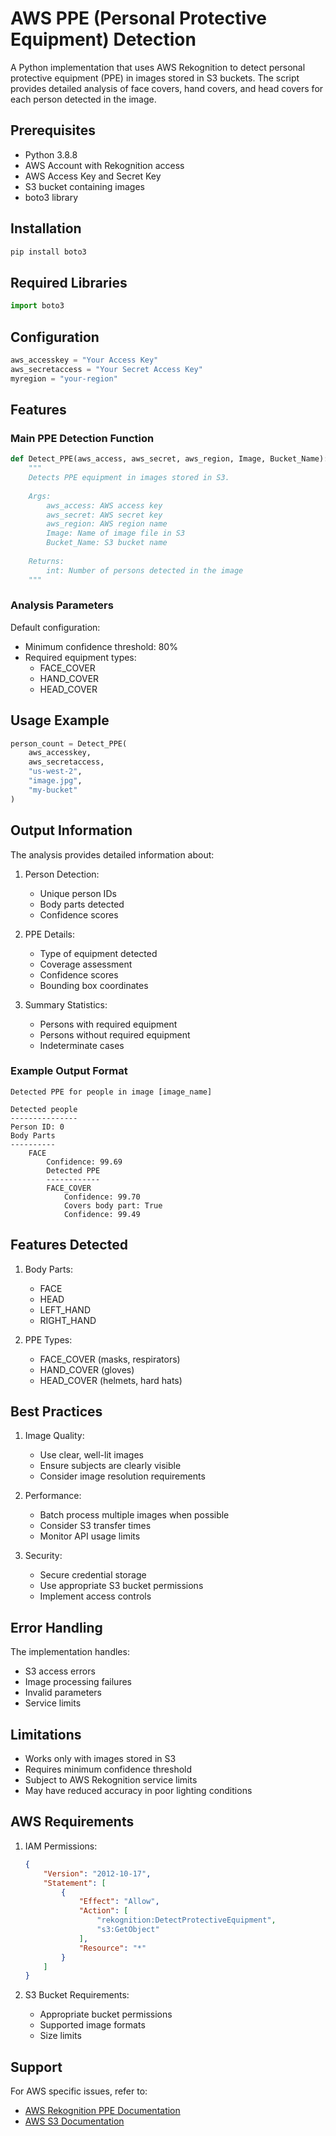 # AWS PPE (Personal Protective Equipment) Detection

A Python implementation that uses AWS Rekognition to detect personal protective equipment (PPE) in images stored in S3 buckets. The script provides detailed analysis of face covers, hand covers, and head covers for each person detected in the image.

## Prerequisites

- Python 3.8.8
- AWS Account with Rekognition access
- AWS Access Key and Secret Key
- S3 bucket containing images
- boto3 library

## Installation

```bash
pip install boto3
```

## Required Libraries
```python
import boto3
```

## Configuration

```python
aws_accesskey = "Your Access Key"
aws_secretaccess = "Your Secret Access Key"
myregion = "your-region"
```

## Features

### Main PPE Detection Function
```python
def Detect_PPE(aws_access, aws_secret, aws_region, Image, Bucket_Name):
    """
    Detects PPE equipment in images stored in S3.
    
    Args:
        aws_access: AWS access key
        aws_secret: AWS secret key
        aws_region: AWS region name
        Image: Name of image file in S3
        Bucket_Name: S3 bucket name
    
    Returns:
        int: Number of persons detected in the image
    """
```

### Analysis Parameters

Default configuration:
- Minimum confidence threshold: 80%
- Required equipment types:
  - FACE_COVER
  - HAND_COVER
  - HEAD_COVER

## Usage Example

```python
person_count = Detect_PPE(
    aws_accesskey,
    aws_secretaccess,
    "us-west-2",
    "image.jpg",
    "my-bucket"
)
```

## Output Information

The analysis provides detailed information about:

1. Person Detection:
   - Unique person IDs
   - Body parts detected
   - Confidence scores

2. PPE Details:
   - Type of equipment detected
   - Coverage assessment
   - Confidence scores
   - Bounding box coordinates

3. Summary Statistics:
   - Persons with required equipment
   - Persons without required equipment
   - Indeterminate cases

### Example Output Format
```
Detected PPE for people in image [image_name]

Detected people
---------------
Person ID: 0
Body Parts
----------
    FACE
        Confidence: 99.69
        Detected PPE
        ------------
        FACE_COVER
            Confidence: 99.70
            Covers body part: True
            Confidence: 99.49
```

## Features Detected

1. Body Parts:
   - FACE
   - HEAD
   - LEFT_HAND
   - RIGHT_HAND

2. PPE Types:
   - FACE_COVER (masks, respirators)
   - HAND_COVER (gloves)
   - HEAD_COVER (helmets, hard hats)

## Best Practices

1. Image Quality:
   - Use clear, well-lit images
   - Ensure subjects are clearly visible
   - Consider image resolution requirements

2. Performance:
   - Batch process multiple images when possible
   - Consider S3 transfer times
   - Monitor API usage limits

3. Security:
   - Secure credential storage
   - Use appropriate S3 bucket permissions
   - Implement access controls

## Error Handling

The implementation handles:
- S3 access errors
- Image processing failures
- Invalid parameters
- Service limits

## Limitations

- Works only with images stored in S3
- Requires minimum confidence threshold
- Subject to AWS Rekognition service limits
- May have reduced accuracy in poor lighting conditions

## AWS Requirements

1. IAM Permissions:
   ```json
   {
       "Version": "2012-10-17",
       "Statement": [
           {
               "Effect": "Allow",
               "Action": [
                   "rekognition:DetectProtectiveEquipment",
                   "s3:GetObject"
               ],
               "Resource": "*"
           }
       ]
   }
   ```

2. S3 Bucket Requirements:
   - Appropriate bucket permissions
   - Supported image formats
   - Size limits

## Support

For AWS specific issues, refer to:
- [AWS Rekognition PPE Documentation](https://docs.aws.amazon.com/rekognition/latest/dg/ppe-detection.html)
- [AWS S3 Documentation](https://docs.aws.amazon.com/s3/)
